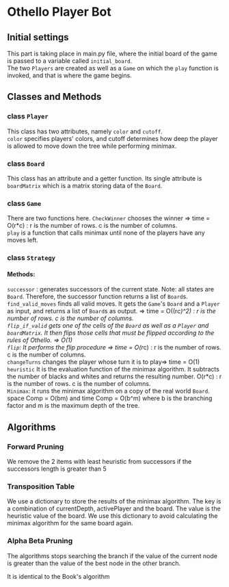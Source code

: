 # Othello Player Bot

## Initial settings

This part is taking place in main.py file, where the initial board
of the game is passed to a variable called `initial_board`. <BR>
The two `Players` are created
as well as a `Game` on which the `play` function
is invoked, and that is where the game begins.

## Classes and Methods

### class `Player`

This class has two attributes, namely `color` and `cutoff`.<BR>
`color` specifies players' colors, and cutoff determines how deep
the player is allowed to move down the tree while performing
minimax.

### class `Board`

This class has an attribute and a getter function.
Its single attribute is `boardMatrix`
which is a matrix storing data of the `Board`.

### class `Game`

There are two functions here.
`CheckWinner` chooses the winner => time = O(r\*c) : r
is the number of rows. c is the number of columns.<br>
`play` is a function that calls minimax until none of the players
have any moves left.

### class `Strategy`

#### Methods:

`successor` : generates successors of the current state.
Note: all states are `Board`. Therefore, the successor function
returns a list of `Board`s.<Br>
`find_valid_moves` finds all valid moves. It gets
the `Game`'s `Board` and a `Player` as input, and returns a list
of `Board`s as output. => time = O((r*c)^2) : r
is the number of rows. c is the number of columns.<br>
`flip_if_valid` gets one of the cells of the `Board` as well as
a `Player` and `boardMatrix`. It then flips those cells that
must be flipped according to the rules of Othello. => O(1)
<br>
`flip`: It performs the flip procedure => time = O(r*c) : r
is the number of rows. c is the number of columns.<br>
`changeTurns` changes the player whose turn it is to play=> time = O(1)
`heuristic` It is the evaluation function of the minimax algorithm.
It subtracts the number of blacks and whites and returns the resulting number.
O(r\*c) : r
is the number of rows. c is the number of columns.<br>
`Minimax`: it runs the minimax algorithm on a copy of the real world `Board`.
space Comp = O(bm) and time Comp = O(b^m) where b is the
branching factor and m is the maximum depth of the tree.

## Algorithms

### Forward Pruning

We remove the 2 items with least heuristic from successors if the successors length is greater than 5

### Transposition Table

We use a dictionary to store the results of the minimax algorithm. The key is a combination of currentDepth, activePlayer and the board. The value is the heuristic value of the board. We use this dictionary to avoid calculating the minimax algorithm for the same board again.

### Alpha Beta Pruning

The algorithms stops searching the branch if the value of the current node is greater than the value of the best node in the other branch.

It is identical to the Book's algorithm

